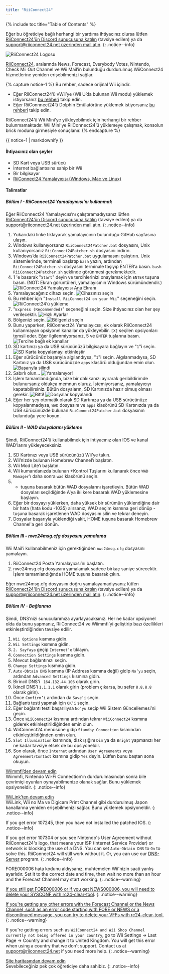 ```yaml
---
title: "RiiConnect24"
---
```


{% include toc title="Table of Contents" %}

Eğer bu öğreticiye bağlı herhangi bir yardıma ihtiyacınız olursa lütfen [RiiConnect24’ün Discord sunucusuna katılın](https://discord.gg/rc24) (tavsiye edilen) ya da [support@riiconnect24.net üzerinden mail atın](mailto:support@riiconnect24.net).
{: .notice--info}

![RiiConnect24 Logosu](/images/WiiRC24Logo.jpg)

[RiiConnect24](https://rc24.xyz/), aralarında News, Forecast, Everybody Votes, Nintendo, Check Mii Out Channel ve Wii Mail’in bulunduğu durdurulmuş WiiConnect24 hizmetlerine yeniden erişebilmenizi sağlar.

{% capture notice-1 %}
Bu rehber, sadece orijinal Wii içindir.

- Eğer RiiConnect24’ü vWii’ye (Wii U’da bulunan Wii modu) yüklemek istiyorsanız [bu rehberi](riiconnect24-vwii) takip edin.
- Eğer RiiConnnect24’ü Dolphin Emülatörüne yüklemek istiyorsanız [bu rehberi](riiconnect24-dolphin) takip edin.

RiiConnect24’ü Wii Mini’ye yükleyebilmek için herhangi bir rehber bulunmamaktadır. Wii Mini’ye RiiConnect24’ü yüklemeye çalışmak, konsolun brick moduna girmesiyle sonuçlanır.
{% endcapture %}

<div class="notice--warning">{{ notice-1 | markdownify }}</div>

#### İhtiyacınız olan şeyler

* SD Kart veya USB sürücü
* İnternet bağlantısına sahip bir Wii
* Bir bilgisayar
* [RiiConnect24 Yamalayıcısı (Windows, Mac ve Linux)](https://github.com/RiiConnect24/RiiConnect24-Patcher/releases)

#### Talimatlar

##### Bölüm I - RiiConnect24 Yamalayıcısı’nı kullanmak

Eğer RiiConnect24 Yamalayıcısı’nı çalıştıramadıysanız lütfen [RiiConnect24’ün Discord sunucusuna katılın](https://discord.gg/rc24) (tavsiye edilen) ya da [support@riiconnect24.net üzerinden mail atın](mailto:support@riiconnect24.net).
{: .notice--info}

1. Yukarıdaki linke tıklayarak yamalayıcının bulunduğu GitHub sayfasına ulaşın.
2. Windows kullanıyorsanız `RiiConnect24Patcher.bat` dosyasını, Unix kullanıyorsanız `RiiConnect24Patcher.sh` dosyasını indirin.
3. Windows’da `RiiConnect24Patcher.bat` uygulamasını çalıştırın. Unix sistemlerinde, terminali başlatıp `bash` yazın, ardından `RiiConnect24Patcher.sh` dosyasını terminale taşıyıp ENTER’a basın. `bash RiiConnect24Patcher.sh` şeklinde görünmesi gerekmektedir.
4. 1 'e basarak "`Start`" deyin ve tercihlerinizi onaylamak için `ENTER` tuşuna basın. (NOT: Ekran görüntüleri, yamalayıcının Windows sürümündendir.) ![RiiConnect24 Yamalayıcısı Ana Ekranı](/images/RC24_Patcher/1.JPG)
5. Yamalayacağınız cihazı seçin. ![Cihazınızı seçin](/images/RC24_Patcher/2.JPG)
6. Bu rehber için "`Install RiiConnect24 on your Wii`" seçeneğini seçin. ![RiiConnect24’ü yükleme](/images/RC24_Patcher/3.JPG)
7. "`Express (Recommended)`" seçeneğini seçin. Size ihtiyacınız olan her şey verilecektir. ![Hızlı Ayarlar](/images/RC24_Patcher/4.JPG)
8. Bölgenizi seçin. ![Bölgenizi seçin](/images/RC24_Patcher/5.JPG)
9. Bunu yaparken, RiiConnect24 Yamalayıcısı, ek olarak RiiConnect24 kullanmayan opsiyonel kanallar da yükleyebilir. `[X]` seçilen opsiyonları temsil eder. Eğer ilgilenmiyorsanız, 5 ve `ENTER` tuşlarına basın. ![Tercihe bağlı ek kanallar](/images/RC24_Patcher/6.JPG)
10. SD kartınızı ya da USB sürücünüzü bilgisayara bağlayın ve "`1`"i seçin. ![SD Karta kopyalamayı etkinleştir](/images/RC24_Patcher/7.JPG)
11. Eğer sürücünüz başarıyla algılandıysa, "`1`"i seçin. Algılanmadıysa, SD Kartınız ya da USB sürücünüzde `apps` klasörü olduğundan emin olun. ![Başarıyla silindi](/images/RC24_Patcher/8.JPG)
12. Sabırlı olun... ![Yamalanıyor!](/images/RC24_Patcher/9.JPG)
13. İşlem tamamlandığında, bize bir dakikanızı ayırarak geribildirimde bulunursanız oldukça memnun oluruz.  İstemiyorsanız, yamalayıcıyı kapatabilirsiniz. Bütün dosyaların, SD Kartınızda hazır olmuş olması gerekir. ![Bitti!](/images/RC24_Patcher/10.JPG) ![Dosyalar kopyalandı](/images/RC24_Patcher/11.PNG)
14. Eğer her şey otomatik olarak SD Kartınıza ya da USB sürücünüze kopyalanmadıysa, `WAD` dosyasını ve `apps` klasörünü SD Kartınızda ya da USB sürücünüzde bulunan `RiiConnect24Patcher.bat` dosyasının bulunduğu yere koyun.

##### Bölüm II - WAD dosyalarını yükleme

Şimdi, RiiConnect24’ü kullanabilmek için ihtiyacınız olan IOS ve kanal WAD’larını yükleyeceksiniz.

1. SD Kartınızı veya USB sürücünüzü Wii’ye takın.
2. Wii’nizde bulunan Homebrew Channel’ı başlatın.
3. Wii Mod Lite’ı başlatın.
4. Wii kumandanızda bulunan +Kontrol Tuşlarını kullanarak önce `WAD Manager`’ı daha sonra `wad` klasörünü seçin.
5. + tuşuna basarak bütün WAD dosyalarını işaretleyin. Bütün WAD dosyaları seçildiğinde A'ya iki kere basarak WAD yüklemesine başlayın.
6. Eğer bir dosyayı yüklerken, daha yüksek bir sürümün yüklendiğine dair bir hata (hata kodu -1035) alırsanız, WAD seçim kısmına geri dönüp - tuşuna basarak işaretlenen WAD dosyasını silin ve tekrar deneyin.
7. Dosyalar başarıyla yüklendiği vakit, HOME tuşuna basarak Homebrew Channel'a geri dönün.

##### Bölüm III - nwc24msg.cfg dosyasını yamalama

Wii Mail’i kullanabilmeniz için gerektiğinden `nwc24msg.cfg` dosyasını yamalayın.

1. RiiConnect24 Posta Yamalayıcısı’nı başlatın.
2. nwc24msg.cfg dosyasını yamalamak sadece birkaç saniye sürecektir. İşlem tamamlandığında HOME tuşuna basarak çıkın.

Eğer nwc24msg.cfg dosyasını doğru yamalayamadıysanız lütfen [RiiConnect24’ün Discord sunucusuna katılın](https://discord.gg/rc24) (tavsiye edilen) ya da [support@riiconnect24.net üzerinden mail atın](mailto:support@riiconnect24.net).
{: .notice--info}

##### Bölüm IV - Bağlanma

Şimdi, DNS’nizi sunucularımıza ayarlayacaksınız. Her ne kadar opsiyonel olda da bunu yapmanız, RiiConnect24 ve Wiimmfi’yi geliştirip bazı özellikleri etkinleştirdiğinden tavsiye edilir.

1. `Wii Options` kısmına gidin.
2. `Wii Settings` kısmına gidin.
3. `2. Sayfaya` geçip `Internet’e` tıklayın.
4. `Connection Settings` kısmına gidin.
5. Mevcut bağlantınızı seçin.
6. `Change Settings` kısmına gidin.
7. `Auto-Obtain DNS` kısmına (IP Address kısmına değil) gidip `No’yu` seçin, ardından `Advanced Settings` kısmına gidin.
8. Birincil DNS’i ` 164.132.44.106` olarak girin.
9. İkincil DNS’i `1.1.1.1` olarak girin (problem çıkarsa, bu sefer `8.8.8.8` olarak girin).
10. Önce `Confirm’i` ardından da `Save’i` seçin.
11. Bağlantı testi yapmak için `OK’i` seçin.
12. Eğer bağlantı testi başarılıysa `No’yu` seçip Wii Sistem Güncellemesi’ni geçin.
13. Önce `WiiConnect24` kısmına ardından tekrar `WiiConnect24` kısmına giderek etkinleştirildiğinden emin olun.
14. WiiConnect24 menüsüne gidip `Standby Connection` kısmından etkinleştirildiğinden emin olun.
15. `Slot Illumination` kısmında, disk ışığını `Dim` ya da `Bright` yapmanızı her ne kadar tavsiye etsek de bu opsiyoneldir.
16. Son olarak, önce `Internet` ardından `User Agreements` veya `Agreement/Contact` kısmına gidip `Yes` deyin. Lütfen bunu baştan sona okuyun.

[Wiimmfi’den devam edin](wiimmfi)<br> Wiimmfi, Nintendo Wi-Fi Connection’ın durdurulmasından sonra bile çevrimiçi oyunları oynayabilmenize olanak sağlar. Bunu yüklemek opsiyoneldir.
{: .notice--info}

[WiiLink’ten devam edin](wiilink)<br> WiiLink, Wii no Ma ve Digicam Print Channel gibi durdurulmuş Japon kanallarına yeniden erişebilmenizi sağlar. Bunu yüklemek opsiyoneldir.
{: .notice--info}

If you get error 107245, then you have not installed the patched IOS.
{: .notice--info}

If you get error 107304 or you see Nintendo's User Agreement without RiiConnect24's logo, that means your ISP (Internet Service Provider) or network is blocking the use of a DNS. You can set `Auto-Obtain DNS` to `On` to solve this. RiiConnect24 will still work without it. Or, you can use our [DNS-Server](https://github.com/RiiConnect24/DNS-Server/releases/latest) program.
{: .notice--info}

FORE000006 hata kodunu aldıysanız, muhtemelen Wii'nizin saati yanlış ayarlıdır. Set it to the correct date and time, then wait no more than an hour and the Forecast Channel may start working.
{: .notice--warning}

[If you still get FORE000006 or if you get NEWS000006, you will need to delete your SYSCONF with rc24-clear-tool](https://github.com/RiiConnect24/rc24-clear-tool/releases/latest).
{: .notice--warning}

[If you're getting any other errors with the Forecast Channel or the News Channel, such as an error code starting with FORE or NEWS or a discontinued message, you can try to delete your VFFs with rc24-clear-tool.](deleting-vffs)
{: .notice--warning}

If you're getting errors such as `WiiConnect24 and Wii Shop Channel currently not being offered in your country`, go to Wii Settings -> Last Page -> Country and change it to United Kingdom. You will get this error when using a country that we don't support. Contact us at [support@riiconnect24.net](mailto:support@riiconnect24.net) if you need more help.
{: .notice--warning}

[Site haritasından devam edin](site-navigation)<br> Sevebileceğiniz pek çok öğreticiye daha sahibiz.
{: .notice--info}

